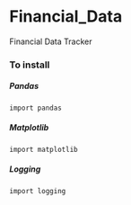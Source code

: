 # Financial_Data

Financial Data Tracker

### To install

##### Pandas
```
import pandas 
```
##### Matplotlib
```
import matplotlib
```
##### Logging
```
import logging
